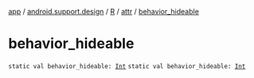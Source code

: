 [app](../../../index.md) / [android.support.design](../../index.md) / [R](../index.md) / [attr](index.md) / [behavior_hideable](.)

# behavior_hideable

`static val behavior_hideable: `[`Int`](https://kotlinlang.org/api/latest/jvm/stdlib/kotlin/-int/index.html)
`static val behavior_hideable: `[`Int`](https://kotlinlang.org/api/latest/jvm/stdlib/kotlin/-int/index.html)